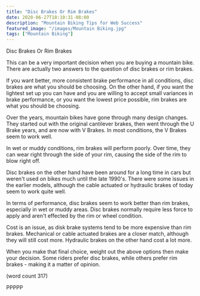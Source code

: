 ```yaml
---
title: "Disc Brakes Or Rim Brakes"
date: 2020-06-27T18:10:31-08:00
description: "Mountain Biking Tips for Web Success"
featured_image: "/images/Mountain Biking.jpg"
tags: ["Mountain Biking"]
---
```


Disc Brakes Or Rim Brakes

This can be a very important decision when you
are buying a mountain bike.  There are actually 
two answers to the question of disc brakes or
rim brakes.

If you want better, more consistent brake performance
in all conditions, disc brakes are what you should
be choosing.  On the other hand, if you want the 
lightest set up you can have and you are willing to
accept small variances in brake performance, or you
want the lowest price possible, rim brakes are 
what you should be choosing.

Over the years, mountain bikes have gone through 
many design changes.  They started out with the
original cantilever brakes, then went through the U
Brake years, and are now with V Brakes.  In most
conditions, the V Brakes seem to work well.

In wet or muddy conditions, rim brakes will perform
poorly.  Over time, they can wear right through the
side of your rim, causing the side of the rim to 
blow right off.  

Disc brakes on the other hand have been around for 
a long time in cars but weren't used on bikes much 
until the late 1990's.  There were some issues in 
the earlier models, although the cable actuated or
hydraulic brakes of today seem to work quite well.

In terms of performance, disc brakes seem to work
better than rim brakes, especially in wet or muddy
areas.  Disc brakes normally require less force
to apply and aren't effected by the rim or wheel
condition.

Cost is an issue, as disk brake systems tend to be
more expensive than rim brakes.  Mechanical or cable
actuated brakes are a closer match, although they
will still cost more.  Hydraulic brakes on the other 
hand cost a lot more.

When you make that final choice, weight out the above 
options then make your decision.  Some riders prefer
disc brakes, while others prefer rim brakes - making it
a matter of opinion.

(word count 317)

PPPPP
